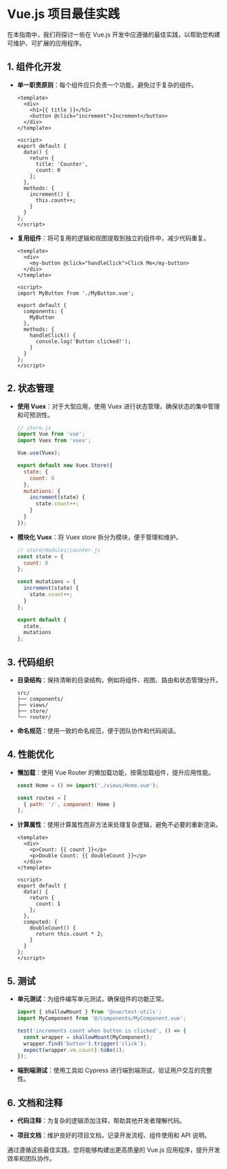 # Vue.js 项目最佳实践

在本指南中，我们将探讨一些在 Vue.js 开发中应遵循的最佳实践，以帮助您构建可维护、可扩展的应用程序。

## 1. 组件化开发

- **单一职责原则**：每个组件应只负责一个功能，避免过于复杂的组件。
  
  ```vue
  <template>
    <div>
      <h1>{{ title }}</h1>
      <button @click="increment">Increment</button>
    </div>
  </template>

  <script>
  export default {
    data() {
      return {
        title: 'Counter',
        count: 0
      };
    },
    methods: {
      increment() {
        this.count++;
      }
    }
  };
  </script>
  ```

- **复用组件**：将可复用的逻辑和视图提取到独立的组件中，减少代码重复。

  ```vue
  <template>
    <div>
      <my-button @click="handleClick">Click Me</my-button>
    </div>
  </template>

  <script>
  import MyButton from './MyButton.vue';

  export default {
    components: {
      MyButton
    },
    methods: {
      handleClick() {
        console.log('Button clicked!');
      }
    }
  };
  </script>
  ```

## 2. 状态管理

- **使用 Vuex**：对于大型应用，使用 Vuex 进行状态管理，确保状态的集中管理和可预测性。

  ```javascript
  // store.js
  import Vue from 'vue';
  import Vuex from 'vuex';

  Vue.use(Vuex);

  export default new Vuex.Store({
    state: {
      count: 0
    },
    mutations: {
      increment(state) {
        state.count++;
      }
    }
  });
  ```

- **模块化 Vuex**：将 Vuex store 拆分为模块，便于管理和维护。

  ```javascript
  // store/modules/counter.js
  const state = {
    count: 0
  };

  const mutations = {
    increment(state) {
      state.count++;
    }
  };

  export default {
    state,
    mutations
  };
  ```

## 3. 代码组织

- **目录结构**：保持清晰的目录结构，例如将组件、视图、路由和状态管理分开。

  ```
  src/
  ├── components/
  ├── views/
  ├── store/
  └── router/
  ```

- **命名规范**：使用一致的命名规范，便于团队协作和代码阅读。

## 4. 性能优化

- **懒加载**：使用 Vue Router 的懒加载功能，按需加载组件，提升应用性能。

  ```javascript
  const Home = () => import('./views/Home.vue');

  const routes = [
    { path: '/', component: Home }
  ];
  ```

- **计算属性**：使用计算属性而非方法来处理复杂逻辑，避免不必要的重新渲染。

  ```vue
  <template>
    <div>
      <p>Count: {{ count }}</p>
      <p>Double Count: {{ doubleCount }}</p>
    </div>
  </template>

  <script>
  export default {
    data() {
      return {
        count: 1
      };
    },
    computed: {
      doubleCount() {
        return this.count * 2;
      }
    }
  };
  </script>
  ```

## 5. 测试

- **单元测试**：为组件编写单元测试，确保组件的功能正常。

  ```javascript
  import { shallowMount } from '@vue/test-utils';
  import MyComponent from '@/components/MyComponent.vue';

  test('increments count when button is clicked', () => {
    const wrapper = shallowMount(MyComponent);
    wrapper.find('button').trigger('click');
    expect(wrapper.vm.count).toBe(1);
  });
  ```

- **端到端测试**：使用工具如 Cypress 进行端到端测试，验证用户交互的完整性。

## 6. 文档和注释

- **代码注释**：为复杂的逻辑添加注释，帮助其他开发者理解代码。

- **项目文档**：维护良好的项目文档，记录开发流程、组件使用和 API 说明。

通过遵循这些最佳实践，您将能够构建出更高质量的 Vue.js 应用程序，提升开发效率和团队协作。 